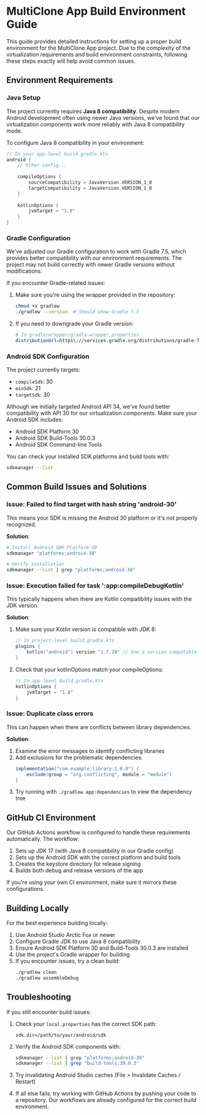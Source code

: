 # MultiClone App Build Environment Guide

This guide provides detailed instructions for setting up a proper build environment for the MultiClone App project. Due to the complexity of the virtualization requirements and build environment constraints, following these steps exactly will help avoid common issues.

## Environment Requirements

### Java Setup

The project currently requires **Java 8 compatibility**. Despite modern Android development often using newer Java versions, we've found that our virtualization components work more reliably with Java 8 compatibility mode.

To configure Java 8 compatibility in your environment:

```gradle
// In your app-level build.gradle.kts
android {
    // Other config...
    
    compileOptions {
        sourceCompatibility = JavaVersion.VERSION_1_8
        targetCompatibility = JavaVersion.VERSION_1_8
    }
    
    kotlinOptions {
        jvmTarget = "1.8"
    }
}
```

### Gradle Configuration

We've adjusted our Gradle configuration to work with Gradle 7.5, which provides better compatibility with our environment requirements. The project may not build correctly with newer Gradle versions without modifications.

If you encounter Gradle-related issues:

1. Make sure you're using the wrapper provided in the repository:
   ```bash
   chmod +x gradlew
   ./gradlew --version  # Should show Gradle 7.5
   ```

2. If you need to downgrade your Gradle version:
   ```bash
   # In gradle/wrapper/gradle-wrapper.properties
   distributionUrl=https\://services.gradle.org/distributions/gradle-7.5-bin.zip
   ```

### Android SDK Configuration

The project currently targets:
- `compileSdk`: 30
- `minSdk`: 21
- `targetSdk`: 30

Although we initially targeted Android API 34, we've found better compatibility with API 30 for our virtualization components. Make sure your Android SDK includes:

- Android SDK Platform 30
- Android SDK Build-Tools 30.0.3
- Android SDK Command-line Tools

You can check your installed SDK platforms and build tools with:
```bash
sdkmanager --list
```

## Common Build Issues and Solutions

### Issue: Failed to find target with hash string 'android-30'

This means your SDK is missing the Android 30 platform or it's not properly recognized.

**Solution**:
```bash
# Install Android SDK Platform 30
sdkmanager "platforms;android-30"

# Verify installation
sdkmanager --list | grep "platforms;android-30"
```

### Issue: Execution failed for task ':app:compileDebugKotlin'

This typically happens when there are Kotlin compatibility issues with the JDK version.

**Solution**:
1. Make sure your Kotlin version is compatible with JDK 8:
   ```gradle
   // In project-level build.gradle.kts
   plugins {
       kotlin("android") version "1.7.20" // Use a version compatible with Java 8
   }
   ```

2. Check that your kotlinOptions match your compileOptions:
   ```gradle
   // In app-level build.gradle.kts
   kotlinOptions {
       jvmTarget = "1.8"
   }
   ```

### Issue: Duplicate class errors

This can happen when there are conflicts between library dependencies.

**Solution**:
1. Examine the error messages to identify conflicting libraries
2. Add exclusions for the problematic dependencies:
   ```gradle
   implementation("com.example:library:1.0.0") {
       exclude(group = "org.conflicting", module = "module")
   }
   ```
3. Try running with `./gradlew app:dependencies` to view the dependency tree

## GitHub CI Environment

Our GitHub Actions workflow is configured to handle these requirements automatically. The workflow:

1. Sets up JDK 17 (with Java 8 compatibility in our Gradle config)
2. Sets up the Android SDK with the correct platform and build tools
3. Creates the keystore directory for release signing
4. Builds both debug and release versions of the app

If you're using your own CI environment, make sure it mirrors these configurations.

## Building Locally

For the best experience building locally:

1. Use Android Studio Arctic Fox or newer
2. Configure Gradle JDK to use Java 8 compatibility
3. Ensure Android SDK Platform 30 and Build-Tools 30.0.3 are installed
4. Use the project's Gradle wrapper for building
5. If you encounter issues, try a clean build:
   ```bash
   ./gradlew clean
   ./gradlew assembleDebug
   ```

## Troubleshooting

If you still encounter build issues:

1. Check your `local.properties` has the correct SDK path:
   ```
   sdk.dir=/path/to/your/android/sdk
   ```

2. Verify the Android SDK components with:
   ```bash
   sdkmanager --list | grep "platforms;android-30"
   sdkmanager --list | grep "build-tools;30.0.3"
   ```

3. Try invalidating Android Studio caches (File > Invalidate Caches / Restart)

4. If all else fails, try working with GitHub Actions by pushing your code to a repository. Our workflows are already configured for the correct build environment.